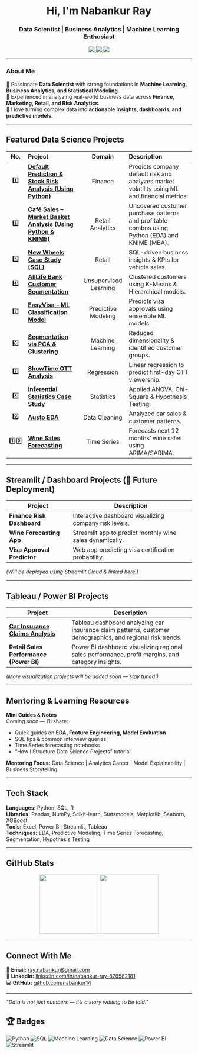 <h1 align="center">Hi, I'm Nabankur Ray</h1>
<h3 align="center">Data Scientist | Business Analytics | Machine Learning Enthusiast</h3>

<p align="center">
  <a href="https://www.linkedin.com/in/nabankur-ray-876582181/" target="_blank">
    <img src="https://img.shields.io/badge/LinkedIn-Profile-blue?style=for-the-badge&logo=linkedin">
  </a>
  <a href="mailto:ray.nabankur@gmail.com">
    <img src="https://img.shields.io/badge/Email-Contact-red?style=for-the-badge&logo=gmail">
  </a>
  <a href="https://github.com/nabankur14">
    <img src="https://img.shields.io/badge/GitHub-nabankur14-black?style=for-the-badge&logo=github">
  </a>
</p>

---

### About Me

🎯 Passionate **Data Scientist** with strong foundations in **Machine Learning, Business Analytics, and Statistical Modeling**.  
💼 Experienced in analyzing real-world business data across **Finance, Marketing, Retail, and Risk Analytics**.  
🚀 I love turning complex data into **actionable insights, dashboards, and predictive models**.

---

## Featured Data Science Projects


| No. | Project | Domain | Description |
|:---:|:---------------------------------------------|:------------------:|:---------------------------------------------------------------|
| 1️⃣ | [**Default Prediction & Stock Risk Analysis (Using Python)**](https://github.com/nabankur14/finance-retail-analytics-using-python) | Finance | Predicts company default risk and analyzes market volatility using ML and financial metrics. |
| 2️⃣ | [**Café Sales – Market Basket Analysis (Using Python & KNIME)**](https://github.com/nabankur14/Cafe-Sales-Analytics-Market-Basket-Analysis) | Retail Analytics | Uncovered customer purchase patterns and profitable combos using Python (EDA) and KNIME (MBA). |
| 3️⃣ | [**New Wheels Case Study (SQL)**](./New_Wheels_SQL_Case_Study) | Retail | SQL-driven business insights & KPIs for vehicle sales. |
| 4️⃣ | [**AllLife Bank Customer Segmentation**](./AllLife_Bank_Segmentation) | Unsupervised Learning | Clustered customers using K-Means & Hierarchical models. |
| 5️⃣ | [**EasyVisa – ML Classification Model**](./EasyVisa_ML_Model) | Predictive Modeling | Predicts visa approvals using ensemble ML models. |
| 6️⃣ | [**Segmentation via PCA & Clustering**](./Segmentation_PCA) | Machine Learning | Reduced dimensionality & identified customer groups. |
| 7️⃣ | [**ShowTime OTT Analysis**](./ShowTime_OTT_Regression) | Regression | Linear regression to predict first-day OTT viewership. |
| 8️⃣ | [**Inferential Statistics Case Study**](./Inferential_Statistics_Project) | Statistics | Applied ANOVA, Chi-Square & Hypothesis Testing. |
| 9️⃣ | [**Austo EDA**](./Austo_Exploratory_Analysis) | Data Cleaning | Analyzed car sales & customer patterns. |
| 1️⃣0️⃣ | [**Wine Sales Forecasting**](./Wine_Sales_Forecasting) | Time Series | Forecasts next 12 months’ wine sales using ARIMA/SARIMA. |


---

## Streamlit / Dashboard Projects (🚧 Future Deployment)

| Project | Description |
|----------|--------------|
| **Finance Risk Dashboard** | Interactive dashboard visualizing company risk levels. |
| **Wine Forecasting App** | Streamlit app to predict monthly wine sales dynamically. |
| **Visa Approval Predictor** | Web app predicting visa certification probability. |

*(Will be deployed using Streamlit Cloud & linked here.)*

---
## Tableau / Power BI Projects

| Project                                                                                                                                                                         | Description                                                                                                |
| ------------------------------------------------------------------------------------------------------------------------------------------------------------------------------- | ---------------------------------------------------------------------------------------------------------- |
| [**Car Insurance Claims Analysis**](https://public.tableau.com/app/profile/nabankur.ray1543/viz/CarInsuranceClaimsAnalysis_17385197978260/CarInsuranceClaimsAnalysisbyNabankur) | Tableau dashboard analyzing car insurance claim patterns, customer demographics, and regional risk trends. |
| **Retail Sales Performance (Power BI)**                                                                                                                                         | Power BI dashboard visualizing regional sales performance, profit margins, and category insights.          |

*(More visualization projects will be added soon — stay tuned!)*

---

## Mentoring & Learning Resources

**Mini Guides & Notes**  
Coming soon — I’ll share:
- Quick guides on **EDA, Feature Engineering, Model Evaluation**
- SQL tips & common interview queries
- Time Series forecasting notebooks  
- “How I Structure Data Science Projects” tutorial

**Mentoring Focus:** Data Science | Analytics Career | Model Explainability | Business Storytelling

---

## Tech Stack

**Languages:** Python, SQL, R  
**Libraries:** Pandas, NumPy, Scikit-learn, Statsmodels, Matplotlib, Seaborn, XGBoost  
**Tools:** Excel, Power BI, Streamlit, Tableau  
**Techniques:** EDA, Predictive Modeling, Time Series Forecasting, Segmentation, Hypothesis Testing  

---

## GitHub Stats

<p align="center">
  <img src="https://github-readme-stats.vercel.app/api?username=nabankur14&show_icons=true&theme=default&hide_border=true" height="160">
  <img src="https://github-readme-stats.vercel.app/api/top-langs/?username=nabankur14&layout=compact&theme=default&hide_border=true" height="160">
</p>

---

## Connect With Me

📧 **Email:** [ray.nabankur@gmail.com](mailto:ray.nabankur@gmail.com)  
💼 **LinkedIn:** [linkedin.com/in/nabankur-ray-876582181](https://www.linkedin.com/in/nabankur-ray-876582181/)  
💻 **GitHub:** [github.com/nabankur14](https://github.com/nabankur14)

---

*"Data is not just numbers — it’s a story waiting to be told."*  

## 🏆 Badges
![Python](https://img.shields.io/badge/Python-3776AB?logo=python&logoColor=white)
![SQL](https://img.shields.io/badge/SQL-4479A1?logo=MySQL&logoColor=white)
![Machine Learning](https://img.shields.io/badge/Machine%20Learning-FF6F00)
![Data Science](https://img.shields.io/badge/Data%20Science-006699)
![Power BI](https://img.shields.io/badge/PowerBI-F2C811?logo=PowerBI&logoColor=black)
![Streamlit](https://img.shields.io/badge/Streamlit-FF4B4B?logo=streamlit&logoColor=white)

